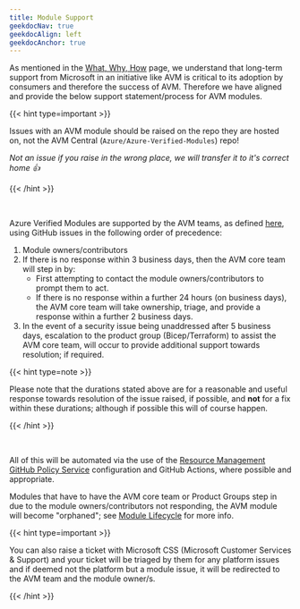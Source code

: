 ```yaml
---
title: Module Support
geekdocNav: true
geekdocAlign: left
geekdocAnchor: true
---
```


As mentioned in the [What, Why, How](/Azure-Verified-Modules/concepts/what-why-how) page, we understand that long-term support from Microsoft in an initiative like AVM is critical to its adoption by consumers and therefore the success of AVM. Therefore we have aligned and provide the below support statement/process for AVM modules.

{{< hint type=important >}}

Issues with an AVM module should be raised on the repo they are hosted on, not the AVM Central (`Azure/Azure-Verified-Modules`) repo!

*Not an issue if you raise in the wrong place, we will transfer it to it's correct home 👍*

{{< /hint >}}

<br>

Azure Verified Modules are supported by the AVM teams, as defined [here](/Azure-Verified-Modules/specs/shared/team-definitions/), using GitHub issues in the following order of precedence:

1. Module owners/contributors
2. If there is no response within 3 business days, then the AVM core team will step in by:
    - First attempting to contact the module owners/contributors to prompt them to act.
    - If there is no response within a further 24 hours (on business days), the AVM core team will take ownership, triage, and provide a response within a further 2 business days.
3. In the event of a security issue being unaddressed after 5 business days, escalation to the product group (Bicep/Terraform) to assist the AVM core team, will occur to provide additional support towards resolution; if required.

{{< hint type=note >}}

Please note that the durations stated above are for a reasonable and useful response towards resolution of the issue raised, if possible, and **not** for a fix within these durations; although if possible this will of course happen.

{{< /hint >}}

<br>

All of this will be automated via the use of the [Resource Management GitHub Policy Service](https://microsoft.github.io/GitOps/policies/resource-management.html) configuration and GitHub Actions, where possible and appropriate.

Modules that have to have the AVM core team or Product Groups step in due to the module owners/contributors not responding, the AVM module will become "orphaned"; see [Module Lifecycle](/Azure-Verified-Modules/specs/shared/module-lifecycle/) for more info.

{{< hint type=important >}}

You can also raise a ticket with Microsoft CSS (Microsoft Customer Services & Support) and your ticket will be triaged by them for any platform issues and if deemed not the platform but a module issue, it will be redirected to the AVM team and the module owner/s.

{{< /hint >}}
